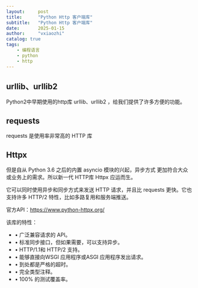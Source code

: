 ```yaml
---
layout:     post
title:      "Python Http 客户端库"
subtitle:   "Python Http 客户端库"
date:       2025-01-15
author:     "vxiaozhi"
catalog: true
tags:
    - 编程语言
    - python
    - http
---
```


## urllib、urllib2

Python2中早期使用的http库 urllib、urllib2 ，给我们提供了许多方便的功能。

## requests

requests 是使用率非常高的 HTTP 库

## Httpx

但是自从 Python 3.6 之后的内置 asyncio 模块的兴起，异步方式 更加符合大众或业务上的需求。所以新一代 HTTP库 Httpx 应运而生。

它可以同时使用异步和同步方式来发送 HTTP 请求，并且比 requests 更快。它也支持许多 HTTP/2 特性，比如多路复用和服务端推送。

官方API：https://www.python-httpx.org/

该库的特性：

- • 广泛兼容请求的 API。
- • 标准同步接口，但如果需要，可以支持异步。
- • HTTP/1.1和 HTTP/2 支持。
- • 能够直接向WSGI 应用程序或ASGI 应用程序发出请求。
- • 到处都是严格的超时。
- • 完全类型注释。
- • 100% 的测试覆盖率。
